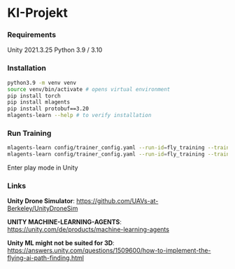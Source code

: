 # KI-Projekt

### Requirements
Unity 2021.3.25
Python 3.9 / 3.10

### Installation
```bash
python3.9 -m venv venv 
source venv/bin/activate # opens virtual environment
pip install torch
pip install mlagents
pip install protobuf==3.20
mlagents-learn --help # to verify installation
```

### Run Training
```bash
mlagents-learn config/trainer_config.yaml --run-id=fly_training --train --force # starts training with id
mlagents-learn config/trainer_config.yaml --run-id=fly_training --train --resume # resumes training with given id
```
Enter play mode in Unity

### Links
**Unity Drone Simulator**:
https://github.com/UAVs-at-Berkeley/UnityDroneSim

**UNITY MACHINE-LEARNING-AGENTS**:
https://unity.com/de/products/machine-learning-agents

**Unity ML might not be suited for 3D**:
https://answers.unity.com/questions/1509600/how-to-implement-the-flying-ai-path-finding.html
